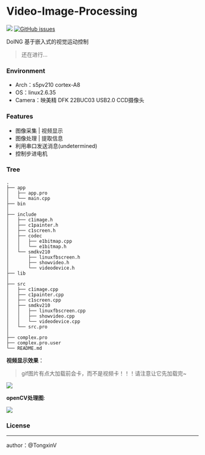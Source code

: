 # Video-Image-Processing

[![](https://img.shields.io/badge/author-TongxinV-green.svg)](https://github.com/TongxinV)
[![GitHub issues](https://img.shields.io/github/issues/TongxinV/Video-Image-Processing.svg)](https://github.com/TongxinV/Video-Image-Processing/issues)



DoING 基于嵌入式的视觉运动控制

> 还在进行...

### Environment

* Arch：s5pv210 cortex-A8
* OS：linux2.6.35
* Camera：映美精 DFK 22BUC03 USB2.0 CCD摄像头


### Features

* 图像采集 | 视频显示
* 图像处理 | 提取信息
* 利用串口发送消息(undetermined)
* 控制步进电机


### Tree


    .
    ├── app
    │   ├── app.pro
    │   └── main.cpp
    ├── bin
    │   
    ├── include
    │   ├── c1image.h
    │   ├── c1painter.h
    │   ├── c1screen.h
    │   ├── codec
    │   │   ├── e1bitmap.cpp
    │   │   └── e1bitmap.h
    │   └── smdkv210
    │       ├── linuxfbscreen.h
    │       ├── showvideo.h
    │       └── videodevice.h
    ├── lib
    │   
    ├── src
    │   ├── c1image.cpp
    │   ├── c1painter.cpp
    │   ├── c1screen.cpp
    │   ├── smdkv210
    │   │   ├── linuxfbscreen.cpp
    │   │   ├── showvideo.cpp
    │   │   └── videodevice.cpp
    │   └── src.pro
    │ 
    ├── complex.pro
    ├── complex.pro.user
    └── README.md


**视频显示效果**：

> gif图片有点大加载前会卡，而不是视频卡！！！请注意让它先加载完~


![](https://raw.githubusercontent.com/TongxinV/Video-Image-Processing/master/doc/assets/P003cc.gif)

    
**openCV处理图**:


![](https://raw.githubusercontent.com/TongxinV/Video-Image-Processing/master/doc/assets/opencv%E5%9B%BE%E5%83%8F%E5%A4%84%E7%90%86%E7%BB%93%E6%9E%9C.png)
    
    
### License


---
author：@TongxinV
